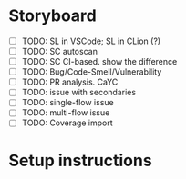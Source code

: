 # Storyboard
- [ ] TODO: SL in VSCode; SL in CLion (?)
- [ ] TODO: SC autoscan
- [ ] TODO: SC CI-based. show the difference
- [ ] TODO: Bug/Code-Smell/Vulnerability
- [ ] TODO: PR analysis. CaYC
- [ ] TODO: issue with secondaries
- [ ] TODO: single-flow issue
- [ ] TODO: multi-flow issue
- [ ] TODO: Coverage import
# Setup instructions
